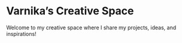 # Varnika’s Creative Space

Welcome to my creative space where I share my projects, ideas, and inspirations!